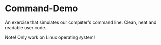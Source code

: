 # Command-Demo

An exercise that simulates our computer's command line.
Clean, neat and readable user code.

Note! Only work on Linux operating system!